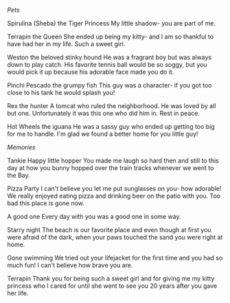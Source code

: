 *Pets*

Spirulina (Sheba) the Tiger Princess 
My little shadow- you are part of me.

Terrapin the Queen
She ended up being my kitty- and I am so thankful to have had her in my life. Such a sweet girl.

Weston the beloved stinky hound
He was a fragrant boy but was always down to play catch. His favorite tennis ball would be so soggy, but you would pick it up because his adorable face made you do it.

Pinchi Pescado the grumpy fish
This guy was a character- if you got too close to his tank he would splash you!

Rex the hunter
A tomcat who ruled the neighborhood. He was loved by all but one. Unfortunately it was this one who did him in. Rest in peace.

Hot Wheels the iguana
He was a sassy guy who ended up getting too big for me to handle. I'm glad we found a better home for you little guy!


*Memories*

Tankie
Happy little hopper
You made me laugh so hard then and still to this day at how you bunny hopped over the train tracks whenever we went to the Bay.

Pizza Party
I can't believe you let me put sunglasses on you- how adorable! We really enjoyed eating pizza and drinking beer on the patio with you. Too bad this place is gone now.

A good one
Every day with you was a good one in some way.

Starry night
The beach is our favorite place and even though at first you were afraid of the dark, when your paws touched the sand you were right at home.

Gone swimming
We tried out your lifejacket for the first time and you had so much fun! I can't believe how brave you are.

Terrapin
Thank you for being such a sweet girl and for giving me my kitty princess who I cared for until she went to see you 20 years after you gave her life.
